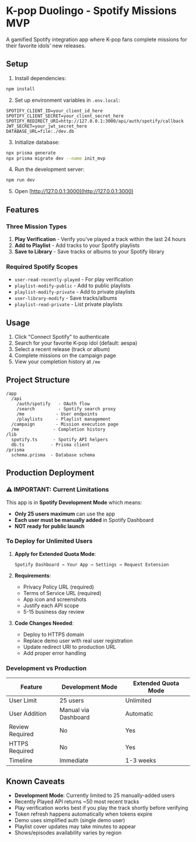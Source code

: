 # K-pop Duolingo - Spotify Missions MVP

A gamified Spotify integration app where K-pop fans complete missions for their favorite idols' new releases.

## Setup

1. Install dependencies:
```bash
npm install
```

2. Set up environment variables in `.env.local`:
```
SPOTIFY_CLIENT_ID=your_client_id_here
SPOTIFY_CLIENT_SECRET=your_client_secret_here
SPOTIFY_REDIRECT_URI=http://127.0.0.1:3000/api/auth/spotify/callback
JWT_SECRET=your_jwt_secret_here
DATABASE_URL=file:./dev.db
```

3. Initialize database:
```bash
npx prisma generate
npx prisma migrate dev --name init_mvp
```

4. Run the development server:
```bash
npm run dev
```

5. Open [http://127.0.0.1:3000](http://127.0.0.1:3000)

## Features

### Three Mission Types
1. **Play Verification** - Verify you've played a track within the last 24 hours
2. **Add to Playlist** - Add tracks to your Spotify playlists
3. **Save to Library** - Save tracks or albums to your Spotify library

### Required Spotify Scopes
- `user-read-recently-played` - For play verification
- `playlist-modify-public` - Add to public playlists
- `playlist-modify-private` - Add to private playlists
- `user-library-modify` - Save tracks/albums
- `playlist-read-private` - List private playlists

## Usage

1. Click "Connect Spotify" to authenticate
2. Search for your favorite K-pop idol (default: aespa)
3. Select a recent release (track or album)
4. Complete missions on the campaign page
5. View your completion history at `/me`

## Project Structure

```
/app
  /api
    /auth/spotify   - OAuth flow
    /search         - Spotify search proxy
    /me            - User endpoints
    /playlists     - Playlist management
  /campaign        - Mission execution page
  /me             - Completion history
/lib
  spotify.ts      - Spotify API helpers
  db.ts          - Prisma client
/prisma
  schema.prisma  - Database schema
```

## Production Deployment

### ⚠️ IMPORTANT: Current Limitations
This app is in **Spotify Development Mode** which means:
- **Only 25 users maximum** can use the app
- **Each user must be manually added** in Spotify Dashboard
- **NOT ready for public launch**

### To Deploy for Unlimited Users

1. **Apply for Extended Quota Mode**:
   ```
   Spotify Dashboard → Your App → Settings → Request Extension
   ```

2. **Requirements**:
   - Privacy Policy URL (required)
   - Terms of Service URL (required)  
   - App icon and screenshots
   - Justify each API scope
   - 5-15 business day review

3. **Code Changes Needed**:
   - Deploy to HTTPS domain
   - Replace demo user with real user registration
   - Update redirect URI to production URL
   - Add proper error handling

### Development vs Production

| Feature | Development Mode | Extended Quota Mode |
|---------|-----------------|-------------------|
| User Limit | 25 users | Unlimited |
| User Addition | Manual via Dashboard | Automatic |
| Review Required | No | Yes |
| HTTPS Required | No | Yes |
| Timeline | Immediate | 1-3 weeks |

## Known Caveats

- **Development Mode**: Currently limited to 25 manually-added users
- Recently Played API returns ~50 most recent tracks
- Play verification works best if you play the track shortly before verifying
- Token refresh happens automatically when tokens expire
- Demo uses simplified auth (single demo user)
- Playlist cover updates may take minutes to appear
- Shows/episodes availability varies by region
